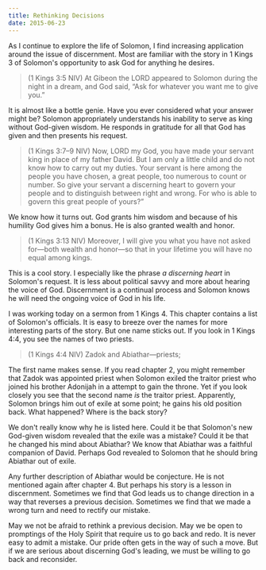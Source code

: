 ```yaml
---
title: Rethinking Decisions
date: 2015-06-23
---
```

 
As I continue to explore the life of Solomon, I find increasing application around the issue of discernment. Most are familiar with the story in 1 Kings 3 of Solomon's opportunity to ask God for anything he desires. 

>(1 Kings 3:5 NIV) At Gibeon the LORD appeared to Solomon during the night in a dream, and God said, “Ask for whatever you want me to give you.”

It is almost like a bottle genie. Have you ever considered what your answer might be? Solomon appropriately understands his inability to serve as king without God-given wisdom. He responds in gratitude for all that God has given and then presents his request.

>(1 Kings 3:7–9 NIV) Now, LORD my God, you have made your servant king in place of my father David. But I am only a little child and do not know how to carry out my duties. Your servant is here among the people you have chosen, a great people, too numerous to count or number. So give your servant a discerning heart to govern your people and to distinguish between right and wrong. For who is able to govern this great people of yours?”

We know how it turns out. God grants him wisdom and because of his humility God gives him a bonus. He is also granted wealth and honor.

>(1 Kings 3:13 NIV) Moreover, I will give you what you have not asked for—both wealth and honor—so that in your lifetime you will have no equal among kings.

This is a cool story. I especially like the phrase *a discerning heart* in Solomon's request. It is less about political savvy and more about hearing the voice of God. Discernment is a continual process and Solomon knows he will need the ongoing voice of God in his life.

I was working today on a sermon from 1 Kings 4. This chapter contains a list of Solomon's officials. It is easy to breeze over the names for more interesting parts of the story. But one name sticks out. If you look in 1 Kings 4:4, you see the names of two priests.

>(1 Kings 4:4 NIV) Zadok and Abiathar—priests;

The first name makes sense. If you read chapter 2, you might remember that Zadok was appointed priest when Solomon exiled the traitor priest who joined his brother Adonijah in a attempt to gain the throne. Yet if you look closely you see that the second name *is* the traitor priest. Apparently, Solomon brings him out of exile at some point; he gains his old position back. What happened? Where is the back story?

We don't really know why he is listed here. Could it be that Solomon's new God-given wisdom revealed that the exile was a mistake? Could it be that he changed his mind about Abiathar? We know that Abiathar was a faithful companion of David. Perhaps God revealed to Solomon that he should bring Abiathar out of exile.

Any further description of Abiathar would be conjecture. He is not mentioned again after chapter 4. But perhaps his story is a lesson in discernment. Sometimes we find that God leads us to change direction in a way that reverses a previous decision. Sometimes we find that we made a wrong turn and need to rectify our mistake. 

May we not be afraid to rethink a previous decision. May we be open to promptings of the Holy Spirit that require us to go back and redo. It is never easy to admit a mistake. Our pride often gets in the way of such a move. But if we are serious about discerning God's leading, we must be willing to go back and reconsider.

